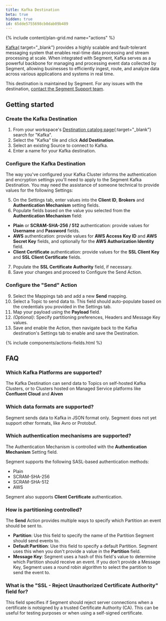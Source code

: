 ```yaml
---
title: Kafka Destination
beta: true
hidden: true
id: 65dde5755698cb0dab09b489
---
```


{% include content/plan-grid.md name="actions" %}

[Kafka](https://kafka.apache.org/?utm_source=segmentio&utm_medium=docs&utm_campaign=partners){:target="_blank”} provides a highly scalable and fault-tolerant messaging system that enables real-time data processing and stream processing at scale. When integrated with Segment, Kafka serves as a powerful backbone for managing and processing event data collected by Segment, allowing businesses to efficiently ingest, route, and analyze data across various applications and systems in real time.

This destination is maintained by Segment. For any issues with the destination, [contact the Segment Support team](mailto:friends@segment.com).

## Getting started

### Create the Kafka Destination

1. From your workspace's [Destination catalog page](https://app.segment.com/goto-my-workspace/destinations/catalog){:target="_blank”} search for "Kafka".
2. Select the "Kafka" tile and click **Add Destination**.
3. Select an existing Source to connect to Kafka.
4. Enter a name for your Kafka destination.

### Configure the Kafka Destination

The way you've configured your Kafka Cluster informs the authentication and encryption settings you'll need to apply to the Segment Kafka Destination. You may need the assistance of someone technical to provide values for the following Settings: 

5. On the Settings tab, enter values into the **Client ID**, **Brokers** and **Authentication Mechanism** setting fields.
6. Populate fields based on the value you selected from the **Authentication Mechanism** field:  
- **Plain** or **SCRAM-SHA-256 / 512** authentication: provide values for **Username** and **Password** fields.
- **AWS** authentication: provide values for **AWS Access Key ID** and **AWS Secret Key** fields, and optionally for the **AWS Authorization Identity** field. 
- **Client Certificate** authentication: provide values for the **SSL Client Key** and **SSL Client Certificate** fields.
7. Populate the **SSL Certificate Authority** field, if necessary. 
8. Save your changes and proceed to Configure the Send Action. 

### Configure the "Send" Action

9. Select the Mappings tab and add a new **Send** mapping. 
10. Select a Topic to send data to. This field should auto-populate based on the credentials you provided in the Settings tab. 
11. Map your payload using the **Payload** field. 
12. _(Optional)_: Specify partitioning preferences, Headers and Message Key values. 
13. Save and enable the Action, then navigate back to the Kafka destination's Settings tab to enable and save the Destination. 

{% include components/actions-fields.html %}

## FAQ

### Which Kafka Platforms are supported?

The Kafka Destination can send data to Topics on self-hosted Kafka Clusters, or to Clusters hosted on Managed Service platforms like **Confluent Cloud** and **Aiven**

### Which data formats are supported?

Segment sends data to Kafka in JSON format only. Segment does not yet support other formats, like Avro or Protobuf. 

### Which authentication mechanisms are supported?

The Authentication Mechanism is controlled with the **Authentication Mechanism** Setting field. 

Segment supports the following SASL-based authentication methods: 
- Plain 
- SCRAM-SHA-256
- SCRAM-SHA-512
- AWS 

Segment also supports **Client Certificate** authentication. 

### How is partitioning controlled?

The **Send** Action provides multiple ways to specify which Partition an event should be sent to. 

- **Partition**: Use this field to specify the name of the Partition Segment should send events to. 
- **Default Partition**: Use this field to specify a default Partition. Segment uses this when you don't provide a value in the **Partition** field.
- **Message Key**: Segment uses a hash of this field's value to determine which Partition should receive an event. If you don't provide a Message Key, Segment uses a round robin algorithm to select the partition to send the event to. 

### What is the "SSL - Reject Unauthorized Certificate Authority" field for?

This field specifies if Segment should reject server connections when a certificate is notsigned by a trusted Certificate Authority (CA). This can be useful for testing purposes or when using a self-signed certificate. 